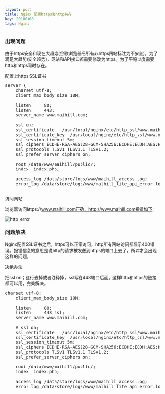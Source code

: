 ```yaml
---
layout: post
title: Nginx 配置https和http共存
key: 20180308
tags: Nginx
---
```


### 出现问题

由于https安全和现在大趋势(谷歌浏览器把所有非https网站标注为不安全)。为了满足大趋势(安全趋势)，网站和API接口都需要修改为https。为了平稳过度需要http和https同时存在。

配置上https SSL证书

<pre>
server {
    charset utf-8;
    client_max_body_size 10M;

    listen     80;
    listen     443;
    server_name www.maihill.com;

    ssl on;
    ssl_certificate   /usr/local/nginx/etc/http_ssl/www.maihill.com/214530152140852.pem;
    ssl_certificate_key  /usr/local/nginx/etc/http_ssl/www.maihill.com/214530152140852.key;
    ssl_session_timeout 5m;
    ssl_ciphers ECDHE-RSA-AES128-GCM-SHA256:ECDHE:ECDH:AES:HIGH:!NULL:!aNULL:!MD5:!ADH:!RC4;
    ssl_protocols TLSv1 TLSv1.1 TLSv1.2;
    ssl_prefer_server_ciphers on;

    root /data/www/maihill/public/;
    index  index.php;

    access_log /data/store/logs/www/maihill_access.log;
    error_log /data/store/logs/www/malhill_lite_api_error.log;

</pre>

访问网站


浏览器访问https://www.maihill.com正确，http://www.maihill.com报错如下:


![http_error](https://blog.maihill.com/assets/images/pic/nginx/http_error.jpg "http_error")



### 问题解决

Nginx配置SSL证书之后，https可以正常访问，http所有网站访问都显示400错误。报错信息的意思是说http的请求被发送到https的端口上去了，所以才会出现这样的问题。

决绝办法

把ssl on；这行去掉或者注释掉，ssl写在443端口后面。这样http和https的链接都可以用，完美解决。
<pre>
charset utf-8;
    client_max_body_size 10M;

    listen     80;
    listen     443 ssl;
    server_name www.maihill.com;

    # ssl on;
    ssl_certificate   /usr/local/nginx/etc/http_ssl/www.maihill.com/214530152140852.pem;
    ssl_certificate_key  /usr/local/nginx/etc/http_ssl/www.maihill.com/214530152140852.key;
    ssl_session_timeout 5m;
    ssl_ciphers ECDHE-RSA-AES128-GCM-SHA256:ECDHE:ECDH:AES:HIGH:!NULL:!aNULL:!MD5:!ADH:!RC4;
    ssl_protocols TLSv1 TLSv1.1 TLSv1.2;
    ssl_prefer_server_ciphers on;

    root /data/www/maihill/public/;
    index  index.php;

    access_log /data/store/logs/www/maihill_access.log;
    error_log /data/store/logs/www/malhill_lite_api_error.log;
</pre>